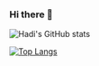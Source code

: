 ### Hi there 👋
![Hadi's GitHub stats](https://github-readme-stats.vercel.app/api?username=Hadikamali&show_icons=true&theme=radical)

[![Top Langs](https://github-readme-stats.vercel.app/api/top-langs/?username=Hadikamali&layout=donut)](https://github.com/Hadikamali/github-readme-stats)
